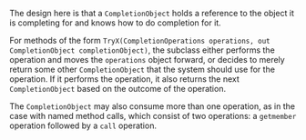 ﻿The design here is that a `CompletionObject` holds a reference to the object it is completing
for and knows how to do completion for it. 
 
For methods of the form 
`TryX(CompletionOperations operations, out CompletionObject completionObject)`,
the subclass either performs the operation and moves the `operations` object forward, 
or decides to merely return some other `CompletionObject` that the system should use for the 
operation. If it performs the operation, it also returns the next `CompletionObject` based 
on the outcome of the operation.
 
The `CompletionObject` may also consume more than one operation, as in the case with named method
calls, which consist of two operations: a `getmember` operation followed by a `call` operation.